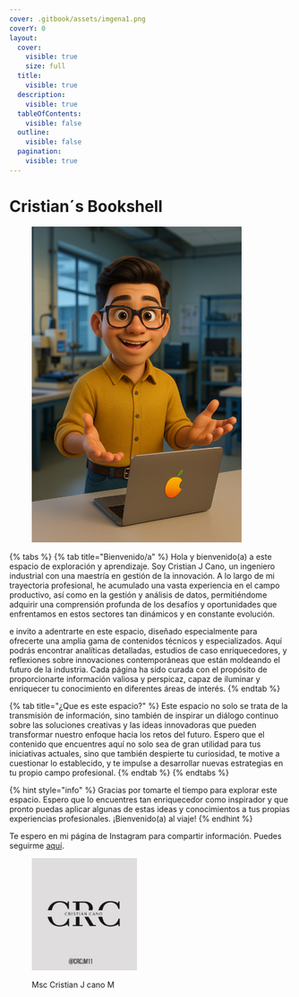 ```yaml
---
cover: .gitbook/assets/imgena1.png
coverY: 0
layout:
  cover:
    visible: true
    size: full
  title:
    visible: true
  description:
    visible: true
  tableOfContents:
    visible: false
  outline:
    visible: false
  pagination:
    visible: true
---
```


# Cristian´s Bookshell

<figure><img src=".gitbook/assets/Imagen base para animar.png" alt="" width="375"><figcaption></figcaption></figure>

{% tabs %}
{% tab title="Bienvenido/a" %}
Hola y bienvenido(a) a este espacio de exploración y aprendizaje. Soy Cristian J Cano, un ingeniero industrial con una maestría en gestión de la innovación. A lo largo de mi trayectoria profesional, he acumulado una vasta experiencia en el campo productivo, así como en la gestión y análisis de datos, permitiéndome adquirir una comprensión profunda de los desafíos y oportunidades que enfrentamos en estos sectores tan dinámicos y en constante evolución.

e invito a adentrarte en este espacio, diseñado especialmente para ofrecerte una amplia gama de contenidos técnicos y especializados. Aquí podrás encontrar analíticas detalladas, estudios de caso enriquecedores, y reflexiones sobre innovaciones contemporáneas que están moldeando el futuro de la industria. Cada página ha sido curada con el propósito de proporcionarte información valiosa y perspicaz, capaz de iluminar y enriquecer tu conocimiento en diferentes áreas de interés.
{% endtab %}

{% tab title="¿Que es este espacio?" %}
Este espacio no solo se trata de la transmisión de información, sino también de inspirar un diálogo continuo sobre las soluciones creativas y las ideas innovadoras que pueden transformar nuestro enfoque hacia los retos del futuro. Espero que el contenido que encuentres aquí no solo sea de gran utilidad para tus iniciativas actuales, sino que también despierte tu curiosidad, te motive a cuestionar lo establecido, y te impulse a desarrollar nuevas estrategias en tu propio campo profesional.
{% endtab %}
{% endtabs %}

{% hint style="info" %}
Gracias por tomarte el tiempo para explorar este espacio. Espero que lo encuentres tan enriquecedor como inspirador y que pronto puedas aplicar algunas de estas ideas y conocimientos a tus propias experiencias profesionales. ¡Bienvenido(a) al viaje!
{% endhint %}

Te espero en mi página de Instagram para compartir información. Puedes seguirme [aquí](https://www.instagram.com/tu_usuario).

<figure><img src=".gitbook/assets/CRclogo2.png" alt="" width="188"><figcaption><p>Msc Cristian J cano M</p></figcaption></figure>
